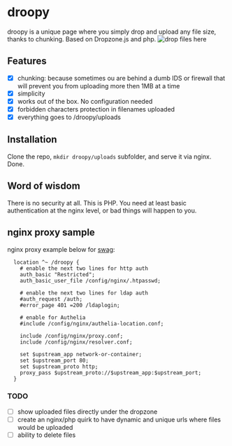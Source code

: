 # droopy

droopy is a unique page where you simply drop and upload any file size, thanks to chunking. Based on Dropzone.js and php.
![drop files here](https://gitea.derewonko.com/audioscavenger/droopy/src/commit/c0f7a8261732922fadd8f00b726d828a1bb4c993/assets/screenshot1.png)

## Features

- [x] chunking: because sometimes ou are behind a dumb IDS or firewall that will prevent you from uploading more then 1MB at a time
- [x] simplicity
- [x] works out of the box. No configuration needed
- [x] forbidden characters protection in filenames uploaded
- [x] everything goes to /droopy/uploads

## Installation

Clone the repo, `mkdir droopy/uploads` subfolder, and serve it via nginx. Done.

## Word of wisdom

There is no security at all. This is PHP. You need at least basic authentication at the nginx level, or bad things will happen to you.

## nginx proxy sample

nginx proxy example below for [swag](https://docs.linuxserver.io/images/docker-swag):
```
  location ^~ /droopy {
    # enable the next two lines for http auth
    auth_basic "Restricted";
    auth_basic_user_file /config/nginx/.htpasswd;

    # enable the next two lines for ldap auth
    #auth_request /auth;
    #error_page 401 =200 /ldaplogin;

    # enable for Authelia
    #include /config/nginx/authelia-location.conf;

    include /config/nginx/proxy.conf;
    include /config/nginx/resolver.conf;

    set $upstream_app network-or-container;
    set $upstream_port 80;
    set $upstream_proto http;
    proxy_pass $upstream_proto://$upstream_app:$upstream_port;
  }
```

### TODO
- [ ] show uploaded files directly under the dropzone
- [ ] create an nginx/php quirk to have dynamic and unique urls where files would be uploaded
- [ ] ability to delete files
